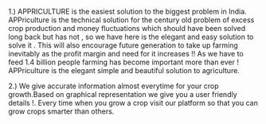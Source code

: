 1.) APPRICULTURE is the easiest solution to the biggest problem in India. APPriculture is the technical solution for the century old problem of excess crop production and
money fluctuations which should have been solved long back but has not , so we have here is the elegant and easy solution to solve it . This will also encourage future
generation to take up farming inevitably as the profit margin and need for it increases !!
As we have to feed 1.4 billion people farming has become important more than ever ! APPriculture is the elegant simple and beautiful solution to agriculture.

2.) We give accurate information almost everytime for your crop growth.Based on graphical representation we give you a user friendly details !.
Every time when you grow a crop visit our platform so that you can grow crops smarter than others.




